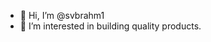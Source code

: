 - 👋 Hi, I’m @svbrahm1
- 👀 I’m interested in building quality products.

<!---
svbrahm1/svbrahm1 is a ✨ special ✨ repository because its `README.md` (this file) appears on your GitHub profile.
You can click the Preview link to take a look at your changes.
--->
